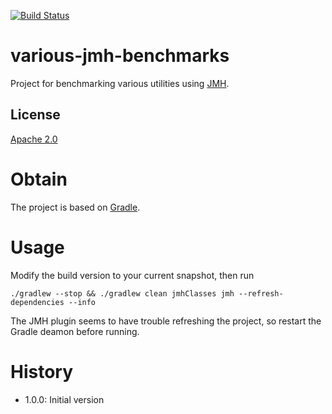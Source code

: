 [![Build Status](https://travis-ci.org/skjolber/various-jmh-benchmarks.svg?branch=master)](https://travis-ci.org/skjolber/various-jmh-benchmarks)

# various-jmh-benchmarks
Project for benchmarking various utilities using [JMH].

## License
[Apache 2.0]

# Obtain
The project is based on [Gradle].

# Usage
Modify the build version to your current snapshot, then run 

```
./gradlew --stop && ./gradlew clean jmhClasses jmh --refresh-dependencies --info
```

The JMH plugin seems to have trouble refreshing the project, so restart the Gradle deamon before running.


# History

 - 1.0.0: Initial version

[Apache 2.0]:          			http://www.apache.org/licenses/LICENSE-2.0.html
[issue-tracker]:       			https://github.com/skjolber/java-jwt-benchmark/issues
[Gradle]:              		 	https://gradle.org/
[JMH]:					http://openjdk.java.net/projects/code-tools/jmh/

